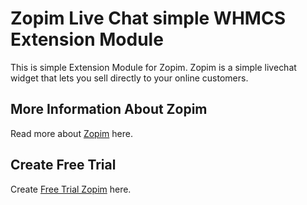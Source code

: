 Zopim Live Chat simple WHMCS Extension Module
==============================================

This is simple Extension Module for Zopim. Zopim is a simple livechat widget that lets you sell directly to your online customers.

More Information About Zopim
----------------
Read more about [Zopim][1] here.

Create Free Trial
----------------
Create [Free Trial Zopim][2] here.


[1]: http://www.zopim.com
[2]: http://www.zopim.com/signup/trial